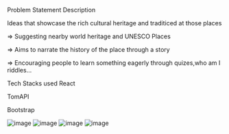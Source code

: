 Problem Statement Description


Ideas that showcase the rich cultural heritage and traditiced at those places

=> Suggesting nearby world heritage and UNESCO Places

=> Aims to narrate the history of the place through a story

=> Encouraging people to learn something eagerly through quizes,who am I riddles...

Tech Stacks used
React

TomAPI

Bootstrap


![image](https://github.com/SABARISHV18/SmartIndiaHackathon/assets/115387031/49b06e15-3d0e-4766-a29d-a90a40a7dbf4)
![image](https://github.com/SABARISHV18/SmartIndiaHackathon/assets/115387031/7f0c5dd2-db03-4ee5-8114-75f989771bd1)
![image](https://github.com/SABARISHV18/SmartIndiaHackathon/assets/115387031/cb065970-a2d5-4588-ac0e-c9a14bd084b1)
![image](https://github.com/SABARISHV18/SmartIndiaHackathon/assets/115387031/5a5d5e9a-1fbb-425e-86b8-5df9ab42c003)


